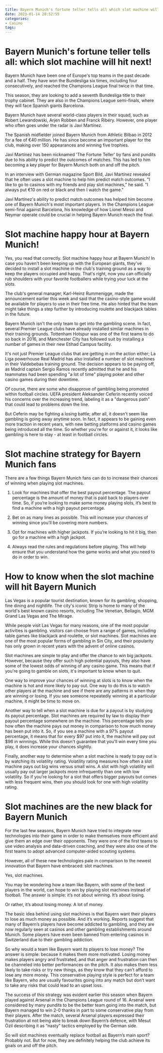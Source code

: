 ```yaml
---
title: Bayern Munich's fortune teller tells all which slot machine will hit next!
date: 2023-01-14 20:52:55
categories:
- Casino
tags:
---
```



#  Bayern Munich's fortune teller tells all: which slot machine will hit next!

Bayern Munich have been one of Europe's top teams in the past decade and a half. They have won the Bundesliga six times, including four consecutively, and reached the Champions League final twice in that time.

This season, they are looking to add a seventh Bundesliga title to their trophy cabinet. They are also in the Champions League semi-finals, where they will face Spanish giants Barcelona.

Bayern Munich have several world-class players in their squad, such as Robert Lewandowski, Arjen Robben and Franck Ribéry. However, one player who often goes under the radar is Javi Martínez.

The Spanish midfielder joined Bayern Munich from Athletic Bilbao in 2012 for a fee of €40 million. He has since become an important player for the club, making over 150 appearances and winning five trophies.

Javi Martínez has been nicknamed 'The Fortune Teller' by fans and pundits due to his ability to predict the outcomes of matches. This has led to him becoming a key player for Bayern Munich both on and off the pitch.

In an interview with German magazine Sport Bild, Javi Martínez revealed that he often uses a slot machine to help him predict match outcomes. "I like to go to casinos with my friends and play slot machines," he said. "I always put €10 on red or black and then I watch the game."

Javi Martínez's ability to predict match outcomes has helped him become one of Bayern Munich's most important players. In the Champions League semi-final against Barcelona, his knowledge of how Lionel Messi and Neymar operate could be crucial in helping Bayern Munich reach the final.

#  Slot machine happy hour at Bayern Munich! 

Yes, you read that correctly. Slot machine happy hour at Bayern Munich! In case you haven't been keeping up with the European giants, they've decided to install a slot machine in the club's training ground as a way to keep the players occupied and happy. That's right, now you can officially rub shoulders with your favorite footballers while trying your luck at the slots.

The club's general manager, Karl-Heinz Rummenigge, made the announcement earlier this week and said that the casino-style game would be available for players to use in their free time. He also hinted that the team might take things a step further by introducing roulette and blackjack tables in the future.

Bayern Munich isn't the only team to get into the gambling scene. In fact, several Premier League clubs have already installed similar machines in their training grounds. Tottenham Hotspur was one of the first teams to do so back in 2016, and Manchester City has followed suit by installing a number of games in their new Etihad Campus facility.

It's not just Premier League clubs that are getting in on the action either; La Liga powerhouse Real Madrid has also installed a number of slot machines in their Valdebebas training ground. The decision appears to be paying off, as Madrid captain Sergio Ramos recently admitted that he and his teammates had been spending "a lot of time" playing poker and other casino games during their downtime.

Of course, there are some who disapprove of gambling being promoted within football circles. UEFA president Aleksander Ceferin recently voiced his concerns over the increasing trend, labeling it as a "dangerous path" that could lead to problems down the line.

But Ceferin may be fighting a losing battle; after all, it doesn't seem like gambling is going away anytime soon. In fact, it appears to be gaining even more traction in recent years, with new betting platforms and casino games being introduced all the time. So whether you're for or against it, it looks like gambling is here to stay - at least in football circles.

#  Slot machine strategy for Bayern Munich fans 

There are a few things Bayern Munich fans can do to increase their chances of winning when playing slot machines. 

1. Look for machines that offer the best payout percentage. The payout percentage is the amount of money that is paid back to players over time. So, if you’re looking to make some money playing slots, it’s best to find a machine with a high payout percentage.

2. Bet on as many lines as possible. This will increase your chances of winning since you’ll be covering more numbers.

3. Opt for machines with higher jackpots. If you’re looking to hit it big, then go for a machine with a high jackpot.

4. Always read the rules and regulations before playing. This will help ensure that you understand how the game works and what you need to do in order to win.

#  How to know when the slot machine will hit Bayern Munich 

Las Vegas is a popular tourist destination, known for its gambling, shopping, fine dining and nightlife. The city's iconic Strip is home to many of the world's best known casino resorts, including The Venetian, Bellagio, MGM Grand Las Vegas and The Mirage.

While people visit Las Vegas for many reasons, one of the most popular activities is gambling. visitors can choose from a range of games, including table games like blackjack and roulette, or slot machines. Slot machines are one of the most popular forms of gambling in Sin City, and their popularity has only grown in recent years with the advent of online casinos.

Slot machines are simple to play and offer the chance to win big jackpots. However, because they offer such high potential payouts, they also have some of the lowest odds of winning of any casino game. This means that if you're going to gamble on slots, it's important to know when to quit.

One way to improve your chances of winning at slots is to know when the machine is hot and more likely to pay out. One way to do this is to watch other players at the machine and see if there are any patterns in when they are winning or losing. If you see someone repeatedly winning at a particular machine, it might be time to move on.

Another way to tell when a slot machine is due for a payout is by studying its payout percentage. Slot machines are required by law to display their payout percentage somewhere on the machine. This percentage tells you how often the machine pays out money in comparison to how much money has been put into it. So, if you see a machine with a 97% payout percentage, it means that for every $97 put into it, the machine will pay out $96 in winnings. While this doesn't guarantee that you'll win every time you play, it does increase your chances slightly.

Finally, another way to determine when a slot machine is ready to pay out is by watching its volatility rating. Volatility rating measures how often a slot machine pays out big wins versus small wins. A slot with high volatility will usually pay out larger jackpots more infrequently than one with low volatility. So if you're looking for a slot that offers bigger payouts but comes with less frequent wins, then you should look for one with high volatility rating.

#  Slot machines are the new black for Bayern Munich

For the last few seasons, Bayern Munich have tried to integrate new technologies into their game in order to make themselves more efficient and give them an edge over their opponents. They were one of the first teams to use video analysis and data-driven coaching, and they were also one of the first teams to adopt advanced computer-aided scouting systems.

However, all of these new technologies pale in comparison to the newest innovation that Bayern have embraced: slot machines.

Yes, slot machines.

You may be wondering how a team like Bayern, with some of the best players in the world, can hope to win by playing slot machines instead of football. The answer is simple: it’s not about winning. It’s about losing.

Or rather, it’s about losing money. A lot of money.

The basic idea behind using slot machines is that Bayern want their players to lose as much money as possible. And it’s working. Reports suggest that many of Bayern’s players have become addicted to gambling, and they are now regularly seen at casinos and other gambling establishments around Munich. Some players have even been banned from entering casinos in Switzerland due to their gambling addiction.

So why would a team like Bayern want its players to lose money? The answer is simple: because it makes them more motivated. Losing money makes players angry and frustrated, and that anger and frustration can then be channeled into better performances on the pitch. It also makes them less likely to take risks or try new things, as they know that they can’t afford to lose any more money. This conservative playing style is perfect for a team like Bayern, who are usually favourites going into any match but don’t want to take any risks that could lead to an upset loss.

The success of this strategy was evident earlier this season when Bayern played against Arsenal in the Champions League round of 16. Arsenal were considered by many pundits to be the better team going into the match, but Bayern managed to win 2-0 thanks in part to some conservative play from their players. After the match, several Arsenal players expressed their frustration at not being able to break down Bayern’s defence, with Mesut Özil describing it as “nasty” tactics employed by the German side.

So will slot machines eventually replace football as Bayern’s main sport? Probably not. But for now, they are definitely helping the club achieve its goals on and off the pitch.